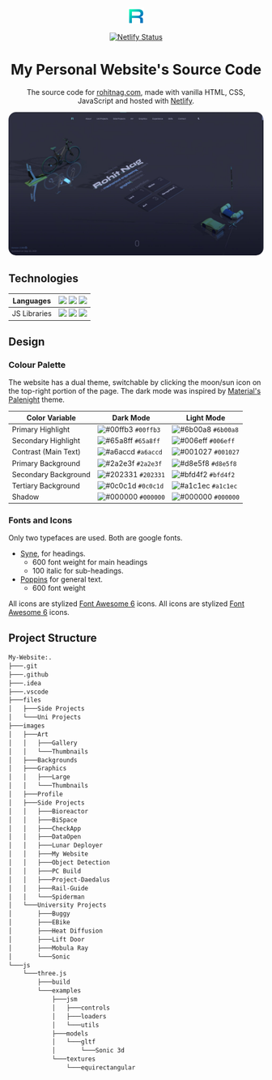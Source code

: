 <br/>
<p align="center">
    <a href="https://rohitnag.com" target="_blank">
        <img src="images/icon-nobg.png" alt="Website logo">
    </a>
</p>

<p align="center">
    <a href="https://app.netlify.com/sites/rohitnag/deploys" target="_blank">
      <img src="https://api.netlify.com/api/v1/badges/1963b488-7b78-48c9-9e2d-6fb5e47ab3af/deploy-status" alt="Netlify Status"/>
    </a>
</p>
<h1 align="center">
  My Personal Website's Source Code
</h1>
<p align="center">
  The source code for <a href="https://rohitnag.com" target="_blank">rohitnag.com</a>, made with vanilla HTML, CSS, JavaScript and hosted with <a href="https://www.netlify.com/" target="_blank">Netlify</a>.
</p>

<a href="https://rohitnag.com" target="_blank" align="center" width="50%"><img src="images/Side Projects/My Website/website_screenshot.jpg" alt="Thumbnail" style="border-radius:15px"></a>

## Technologies

| Languages    | <img src="https://img.shields.io/badge/HTML5-E34F26?style=flat&logo=html5&logoColor=white"> <img src="https://img.shields.io/badge/CSS3-1572B6?style=flat&logo=css3&logoColor=white"> <img src="https://img.shields.io/badge/JavaScript-323330?style=flat&logo=javascript&logoColor=F7DF1E">       |
| ------------ | -------------------------------------------------------------------------------------------------------------------------------------------------------------------------------------------------------------------------------------------------------------------------------------------------- |
| JS Libraries | <img src="https://img.shields.io/badge/jQuery-0769AD?style=flat&logo=jquery&logoColor=white"> <img src="https://img.shields.io/badge/-Swiper.js-6332F6?style=flat&logo=swiper&logoColor=white"> <img src="https://img.shields.io/badge/-Three.js-000000?style=flat&logo=Three.js&logoColor=white"> |

## Design

### Colour Palette

The website has a dual theme, switchable by clicking the moon/sun icon on the top-right portion of the page. The dark mode was inspired by <a href="https://www.material-theme.com/docs/reference/color-palette/" target="_blank">Material's Palenight</a> theme.

| Color Variable       | Dark Mode                                                          | Light Mode                                                         |
| -------------------- | ------------------------------------------------------------------ | ------------------------------------------------------------------ |
| Primary Highlight    | ![#00ffb3](https://via.placeholder.com/10/00ffb3?text=+) `#00ffb3` | ![#6b00a8](https://via.placeholder.com/10/6b00a8?text=+) `#6b00a8` |
| Secondary Highlight  | ![#65a8ff](https://via.placeholder.com/10/65a8ff?text=+) `#65a8ff` | ![#006eff](https://via.placeholder.com/10/006eff?text=+) `#006eff` |
| Contrast (Main Text) | ![#a6accd](https://via.placeholder.com/10/a6accd?text=+) `#a6accd` | ![#001027](https://via.placeholder.com/10/001027?text=+) `#001027` |
| Primary Background   | ![#2a2e3f](https://via.placeholder.com/10/2a2e3f?text=+) `#2a2e3f` | ![#d8e5f8](https://via.placeholder.com/10/d8e5f8?text=+) `#d8e5f8` |
| Secondary Background | ![#202331](https://via.placeholder.com/10/202331?text=+) `#202331` | ![#bfd4f2](https://via.placeholder.com/10/bfd4f2?text=+) `#bfd4f2` |
| Tertiary Background  | ![#0c0c1d](https://via.placeholder.com/10/0c0c1d?text=+) `#0c0c1d` | ![#a1c1ec](https://via.placeholder.com/10/a1c1ec?text=+) `#a1c1ec` |
| Shadow               | ![#000000](https://via.placeholder.com/10/000000?text=+) `#000000` | ![#000000](https://via.placeholder.com/10/000000?text=+) `#000000` |

### Fonts and Icons

Only two typefaces are used. Both are google fonts.

- <a href="https://fonts.google.com/specimen/Syne" target="_blank">Syne</a>, for headings.
  - 600 font weight for main headings
  - 100 italic for sub-headings.
- <a href="https://fonts.google.com/specimen/Poppins" target="_blank">Poppins</a> for general text.
  - 600 font weight

All icons are stylized <a href="https://fonts.google.com/specimen/Poppins" target="_blank">Font Awesome 6</a> icons.
All icons are stylized <a href="https://fontawesome.com/v6.0/icons" target="_blank">Font Awesome 6</a> icons.

## Project Structure

```bash
My-Website:.
├───.git
├───.github
├───.idea
├───.vscode
├───files
│   ├───Side Projects
│   └───Uni Projects
├───images
│   ├───Art
│   │   ├───Gallery
│   │   └───Thumbnails
│   ├───Backgrounds
│   ├───Graphics
│   │   ├───Large
│   │   └───Thumbnails
│   ├───Profile
│   ├───Side Projects
│   │   ├───Bioreactor
│   │   ├───BiSpace
│   │   ├───CheckApp
│   │   ├───DataOpen
│   │   ├───Lunar Deployer
│   │   ├───My Website
│   │   ├───Object Detection
│   │   ├───PC Build
│   │   ├───Project-Daedalus
│   │   ├───Rail-Guide
│   │   └───Spiderman
│   └───University Projects
│       ├───Buggy
│       ├───EBike
│       ├───Heat Diffusion
│       ├───Lift Door
│       ├───Mobula Ray
│       └───Sonic
└───js
    └───three.js
        ├───build
        └───examples
            ├───jsm
            │   ├───controls
            │   ├───loaders
            │   └───utils
            ├───models
            │   └───gltf
            │       └───Sonic 3d
            └───textures
                └───equirectangular

